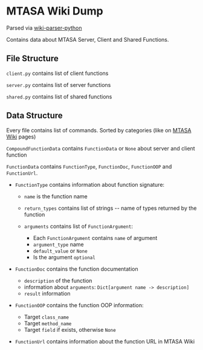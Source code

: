 # MTASA Wiki Dump

Parsed via 
[wiki-parser-python](https://gitlab.toliak.ru/mtasa/typescript/wiki-parser-python)

Contains data about MTASA Server, Client and Shared Functions.

## File Structure

`client.py` contains list of client functions

`server.py` contains list of server functions

`shared.py` contains list of shared functions

## Data Structure

Every file contains list of commands. Sorted by categories (like on [MTASA Wiki](https://wiki.multitheftauto.com/wiki/Main_Page) pages)

`CompoundFunctionData` contains `FunctionData` or `None` about server and client function

`FunctionData` contains `FunctionType`, `FunctionDoc`, `FunctionOOP` and `FunctionUrl`.

- `FunctionType` contains information about function signature:
  
  -  `name` is the function name
  - `return_types` contains list of strings -- name of types returned by the function
  - `arguments` contains list of `FunctionArgument`:
    
    - Each `FunctionArgument` contains `name` of argument
    - `argument_type` name
    - `default_value` or `None`
    - Is the argument `optional`
    
- `FunctionDoc` contains the function documentation

  - `description` of the function
  - information about `arguments`: `Dict[argument name -> description]`
  - `result` information
    
- `FunctionOOP` contains the function OOP information:

  - Target `class_name`
  - Target `method_name`
  - Target `field` if exists, otherwise `None`
  
- `FunctionUrl` contains information about the function URL in MTASA Wiki
